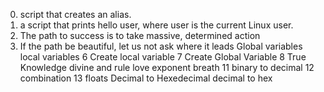 0. script that creates an alias.
1. a script that prints hello user, where user is the current Linux user.
2. The path to success is to take massive, determined action
3. If the path be beautiful, let us not ask where it leads
Global variables
local variables
6 Create local variable
7 Create Global Variable
8 True Knowledge
divine and rule
love exponent breath
11 binary to decimal
12 combination
13 floats
Decimal to Hexedecimal
decimal to hex
